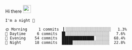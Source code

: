 Hi there <img src="https://media.giphy.com/media/hvRJCLFzcasrR4ia7z/giphy.gif" width="25px">

<!--START_SECTION:productive-box-in-readme-->
```text
I'm a night 🦉

🌞 Morning     1 commits  ▎░░░░░░░░░░░░░░░░░░░░   1.3%
🌆 Daytime     6 commits  █▌░░░░░░░░░░░░░░░░░░░   7.6%
🌃 Evening    54 commits  ██████████████▎░░░░░░  68.4%
🌙 Night      18 commits  ████▊░░░░░░░░░░░░░░░░  22.8%
```
<!--END_SECTION:productive-box-in-readme-->
